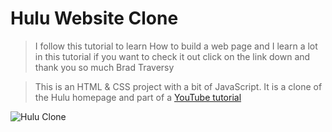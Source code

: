 # Hulu Website Clone



> I follow this tutorial to learn How to build a web page and I learn a lot in this tutorial if you want to check it out click on the link down and thank you so much Brad Traversy 

> This is an HTML & CSS project with a bit of JavaScript. It is a clone of the Hulu homepage and part of a [YouTube tutorial](https://www.youtube.com/watch?v=9OVLaEjY-Rc)

![Hulu Clone](/img/screen.png 'Hulu Clone')
